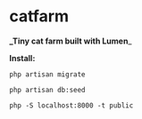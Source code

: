 # catfarm
**_Tiny cat farm built with Lumen**_

**Install:**

    php artisan migrate
    
    php artisan db:seed

    php -S localhost:8000 -t public
